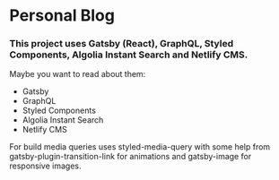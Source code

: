 # Personal Blog

### This project uses Gatsby (React), GraphQL, Styled Components, Algolia Instant Search and Netlify CMS.

Maybe you want to read about them:

* Gatsby
* GraphQL
* Styled Components
* Algolia Instant Search
* Netlify CMS

For build media queries uses styled-media-query with some help from gatsby-plugin-transition-link for animations and gatsby-image for responsive images.




